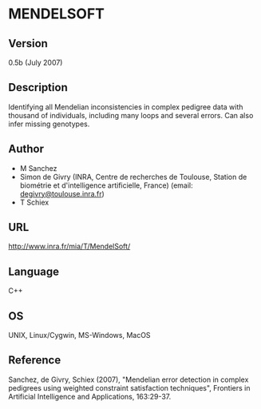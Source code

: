 # MENDELSOFT

## Version
0.5b (July 2007)

## Description
Identifying all Mendelian inconsistencies in complex pedigree data with thousand of individuals, including many loops and several errors. Can also infer missing genotypes.

## Author
* M Sanchez
* Simon de Givry (INRA, Centre de recherches de Toulouse, Station de biométrie et d'intelligence artificielle, France) (email: degivry@toulouse.inra.fr)
* T Schiex

## URL
http://www.inra.fr/mia/T/MendelSoft/

## Language
C++

## OS
UNIX, Linux/Cygwin, MS-Windows, MacOS

## Reference
Sanchez, de Givry, Schiex (2007), "Mendelian error detection in complex pedigrees using weighted constraint satisfaction techniques", Frontiers in Artificial Intelligence and Applications, 163:29-37.